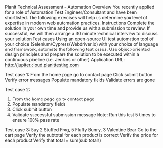 Planit Technical Assessment – Automation
Overview
You recently applied for a role of Automation Test Engineer/Consultant and have been shortlisted.
The following exercises will help us determine you level of expertise in modern web automation
practices.
Instructions
Complete the solution in your own time and provide us with a submission to review. If successful,
we will then arrange a 30 minute technical interview to discuss your solution
Test cases
Using an open-source UI test automation tool of your choice (Selenium/Cypress/Webdriver.io) with
your choice of language and framework, automate the following test cases.
Use object-oriented design principles and prepare the solution to be executed within a continuous
pipeline (i.e. Jenkins or other)
Application URL: http://jupiter.cloud.planittesting.com

Test case 1:
From the home page go to contact page
Click submit button
Verify error messages
Populate mandatory fields
Validate errors are gone


Test case 2:
1. From the home page go to contact page
2. Populate mandatory fields
3. Click submit button
4. Validate successful submission message
Note: Run this test 5 times to ensure 100% pass rate


Test case 3:
Buy 2 Stuffed Frog, 5 Fluffy Bunny, 3 Valentine Bear
Go to the cart page
Verify the subtotal for each product is correct
Verify the price for each product
Verify that total = sum(sub totals)